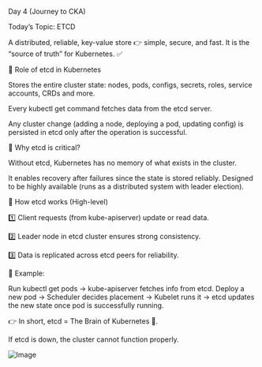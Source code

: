 Day 4 (Journey to CKA)

Today’s Topic: ETCD

A distributed, reliable, key-value store 👉 simple, secure, and fast.
It is the “source of truth” for Kubernetes. ✅

🔹 Role of etcd in Kubernetes

Stores the entire cluster state: nodes, pods, configs, secrets, roles, service accounts, CRDs and more.

Every kubectl get command fetches data from the etcd server.

Any cluster change (adding a node, deploying a pod, updating config) is persisted in etcd only after the operation is successful.

🔹 Why etcd is critical?

Without etcd, Kubernetes has no memory of what exists in the cluster.

It enables recovery after failures since the state is stored reliably.
Designed to be highly available (runs as a distributed system with leader election).

🔹 How etcd works (High-level)

1️⃣ Client requests (from kube-apiserver) update or read data.

2️⃣ Leader node in etcd cluster ensures strong consistency.

3️⃣ Data is replicated across etcd peers for reliability.

📌 Example:

Run kubectl get pods → kube-apiserver fetches info from etcd.
Deploy a new pod → Scheduler decides placement → Kubelet runs it → etcd updates the new state once pod is successfully running.

👉 In short, etcd = The Brain of Kubernetes 🧠.

If etcd is down, the cluster cannot function properly.

![Image](https://github.com/user-attachments/assets/a35b5def-0c2a-4417-ac55-53fe00722208)
